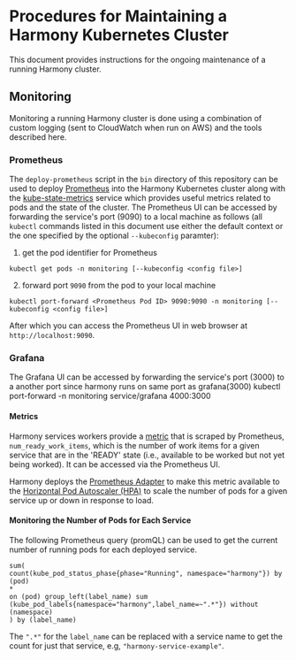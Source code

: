 # Procedures for Maintaining a Harmony Kubernetes Cluster

This document provides instructions for the ongoing maintenance of a running Harmony cluster.

## Monitoring

Monitoring a running Harmony cluster is done using a combination of custom logging 
(sent to CloudWatch when run on AWS) and the tools described here.

### Prometheus

The `deploy-prometheus` script in  the `bin` directory of this repository can be used to deploy
[Prometheus](https://prometheus.io/) into the Harmony Kubernetes cluster along with the 
[kube-state-metrics](https://github.com/kubernetes/kube-state-metrics) service which provides 
useful metrics related to pods and the state of the cluster. The Prometheus UI can be accessed
by forwarding the service's port (9090) to a local machine as follows (all `kubectl` commands
listed in this document use either the default context or the one specified by the optional
`--kubeconfig` paramter):

1. get the pod identifier for Prometheus
```
kubectl get pods -n monitoring [--kubeconfig <config file>]
```
2. forward port `9090` from the pod to your local machine
```
kubectl port-forward <Prometheus Pod ID> 9090:9090 -n monitoring [--kubeconfig <config file>]
```

After which you can access the Prometheus UI in web browser at `http://localhost:9090`.


### Grafana

The Grafana UI can be accessed by forwarding the service's port (3000) to a another port since harmony runs on same port as grafana(3000)
kubectl port-forward -n monitoring service/grafana 4000:3000
   
#### Metrics

Harmony services workers provide a [metric](https://prometheus.io/docs/concepts/data_model/) 
that is scraped by Prometheus, `num_ready_work_items`, which is the number of work items for a 
given service that are in the 'READY' state (i.e., available to be worked but not yet being worked).
It can be accessed via the Prometheus UI.

Harmony deploys the [Prometheus Adapter](https://github.com/kubernetes-sigs/prometheus-adapter)
to make this metric available to the [Horizontal Pod Autoscaler (HPA)](https://kubernetes.io/docs/tasks/run-application/horizontal-pod-autoscale/)
to scale the number of pods for a given service up or down in response to load.

#### Monitoring the Number of Pods for Each Service

The following Prometheus query (promQL) can be used to get the current number of running pods
for each deployed service.

```
sum(
count(kube_pod_status_phase{phase="Running", namespace="harmony"}) by (pod)
*
on (pod) group_left(label_name) sum (kube_pod_labels{namespace="harmony",label_name=~".*"}) without (namespace)
) by (label_name)
```

The `".*"` for the `label_name` can be replaced with a service name to get the count for just that 
service, e.g, `"harmony-service-example"`.
